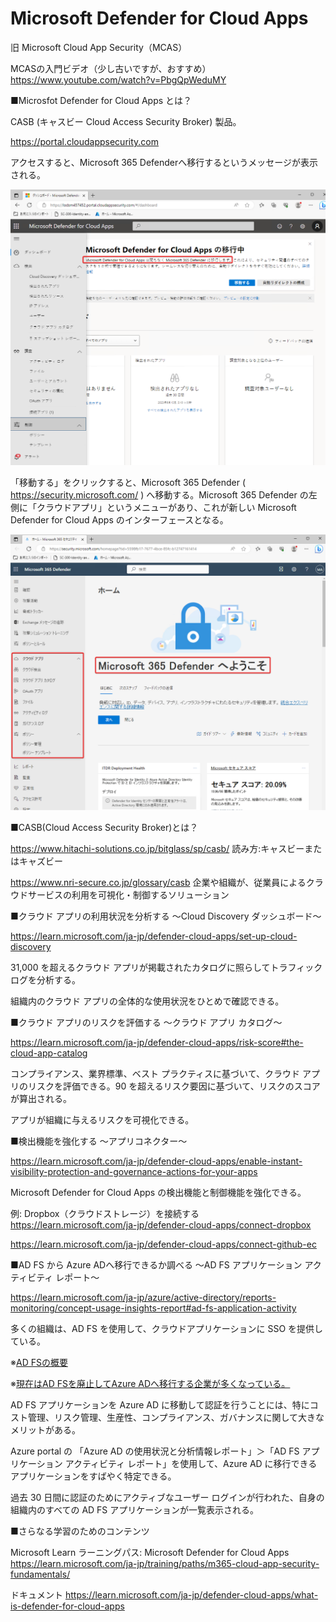 # Microsoft Defender for Cloud Apps

旧 Microsoft Cloud App Security（MCAS）

MCASの入門ビデオ（少し古いですが、おすすめ）
https://www.youtube.com/watch?v=PbgQpWeduMY

■Microsfot Defender for Cloud Apps とは？

CASB (キャスビー Cloud Access Security Broker) 製品。

https://portal.cloudappsecurity.com

アクセスすると、Microsoft 365 Defenderへ移行するというメッセージが表示される。

![Alt text](image.png)

「移動する」をクリックすると、Microsoft 365 Defender ( https://security.microsoft.com/ ) へ移動する。Microsoft 365 Defender の左側に「クラウドアプリ」というメニューがあり、これが新しい Microsoft Defender for Cloud Apps のインターフェースとなる。

![Alt text](image-1.png)

■CASB(Cloud Access Security Broker)とは？

https://www.hitachi-solutions.co.jp/bitglass/sp/casb/
読み方:キャスビーまたはキャズビー

https://www.nri-secure.co.jp/glossary/casb
企業や組織が、従業員によるクラウドサービスの利用を可視化・制御するソリューション

■クラウド アプリの利用状況を分析する ～Cloud Discovery ダッシュボード～

https://learn.microsoft.com/ja-jp/defender-cloud-apps/set-up-cloud-discovery

31,000 を超えるクラウド アプリが掲載されたカタログに照らしてトラフィック ログを分析する。

組織内のクラウド アプリの全体的な使用状況をひとめで確認できる。

■クラウド アプリのリスクを評価する ～クラウド アプリ カタログ～

https://learn.microsoft.com/ja-jp/defender-cloud-apps/risk-score#the-cloud-app-catalog

コンプライアンス、業界標準、ベスト プラクティスに基づいて、クラウド アプリのリスクを評価できる。90 を超えるリスク要因に基づいて、リスクのスコアが算出される。

アプリが組織に与えるリスクを可視化できる。

■検出機能を強化する ～アプリコネクター～

https://learn.microsoft.com/ja-jp/defender-cloud-apps/enable-instant-visibility-protection-and-governance-actions-for-your-apps

Microsoft Defender for Cloud Apps の検出機能と制御機能を強化できる。

例: Dropbox（クラウドストレージ）を接続する
https://learn.microsoft.com/ja-jp/defender-cloud-apps/connect-dropbox

https://learn.microsoft.com/ja-jp/defender-cloud-apps/connect-github-ec

■AD FS から Azure ADへ移行できるか調べる ～AD FS アプリケーション アクティビティ レポート～

https://learn.microsoft.com/ja-jp/azure/active-directory/reports-monitoring/concept-usage-insights-report#ad-fs-application-activity

多くの組織は、AD FS を使用して、クラウドアプリケーションに SSO を提供している。

※[AD FSの概要](https://atmarkit.itmedia.co.jp/fwin2k/operation/adfs2sso03/adfs2sso03_01.html)

※[現在はAD FSを廃止してAzure ADへ移行する企業が多くなっている。](https://www.google.com/search?q=ad+fs+%E5%BB%83%E6%AD%A2)

AD FS アプリケーションを Azure AD に移動して認証を行うことには、特にコスト管理、リスク管理、生産性、コンプライアンス、ガバナンスに関して大きなメリットがある。

Azure portal の 「Azure AD の使用状況と分析情報レポート」＞「AD FS アプリケーション アクティビティ レポート」を使用して、Azure AD に移行できるアプリケーションをすばやく特定できる。

過去 30 日間に認証のためにアクティブなユーザー ログインが行われた、自身の組織内のすべての AD FS アプリケーションが一覧表示される。

■さらなる学習のためのコンテンツ

Microsoft Learn ラーニングパス: Microsoft Defender for Cloud Apps
https://learn.microsoft.com/ja-jp/training/paths/m365-cloud-app-security-fundamentals/

ドキュメント
https://learn.microsoft.com/ja-jp/defender-cloud-apps/what-is-defender-for-cloud-apps
